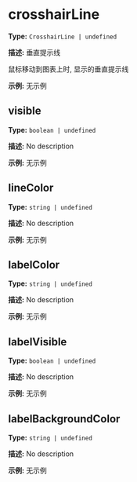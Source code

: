 # crosshairLine

**Type:** `CrosshairLine | undefined`

**描述:**
垂直提示线
  
  鼠标移动到图表上时, 显示的垂直提示线

**示例:**
无示例


## visible

**Type:** `boolean | undefined`

**描述:**
No description

**示例:**
无示例

## lineColor

**Type:** `string | undefined`

**描述:**
No description

**示例:**
无示例

## labelColor

**Type:** `string | undefined`

**描述:**
No description

**示例:**
无示例

## labelVisible

**Type:** `boolean | undefined`

**描述:**
No description

**示例:**
无示例

## labelBackgroundColor

**Type:** `string | undefined`

**描述:**
No description

**示例:**
无示例

